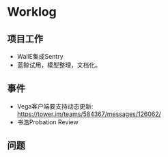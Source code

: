 # Worklog

## 项目工作

* WallE集成Sentry
* 蓝鲸试用，模型整理，文档化。

## 事件

* Vega客户端要支持动态更新: https://tower.im/teams/584367/messages/126062/
* 书浩Probation Review

## 问题
